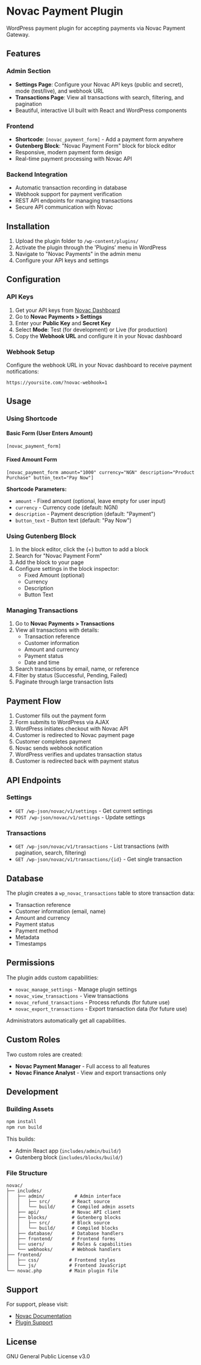 # Novac Payment Plugin

WordPress payment plugin for accepting payments via Novac Payment Gateway.

## Features

### Admin Section
- **Settings Page**: Configure your Novac API keys (public and secret), mode (test/live), and webhook URL
- **Transactions Page**: View all transactions with search, filtering, and pagination
- Beautiful, interactive UI built with React and WordPress components

### Frontend
- **Shortcode**: `[novac_payment_form]` - Add a payment form anywhere
- **Gutenberg Block**: "Novac Payment Form" block for block editor
- Responsive, modern payment form design
- Real-time payment processing with Novac API

### Backend Integration
- Automatic transaction recording in database
- Webhook support for payment verification
- REST API endpoints for managing transactions
- Secure API communication with Novac

## Installation

1. Upload the plugin folder to `/wp-content/plugins/`
2. Activate the plugin through the 'Plugins' menu in WordPress
3. Navigate to "Novac Payments" in the admin menu
4. Configure your API keys and settings

## Configuration

### API Keys
1. Get your API keys from [Novac Dashboard](https://dashboard.novacpayment.com)
2. Go to **Novac Payments > Settings**
3. Enter your **Public Key** and **Secret Key**
4. Select **Mode**: Test (for development) or Live (for production)
5. Copy the **Webhook URL** and configure it in your Novac dashboard

### Webhook Setup
Configure the webhook URL in your Novac dashboard to receive payment notifications:
```
https://yoursite.com/?novac-webhook=1
```

## Usage

### Using Shortcode

#### Basic Form (User Enters Amount)
```
[novac_payment_form]
```

#### Fixed Amount Form
```
[novac_payment_form amount="1000" currency="NGN" description="Product Purchase" button_text="Pay Now"]
```

**Shortcode Parameters:**
- `amount` - Fixed amount (optional, leave empty for user input)
- `currency` - Currency code (default: NGN)
- `description` - Payment description (default: "Payment")
- `button_text` - Button text (default: "Pay Now")

### Using Gutenberg Block

1. In the block editor, click the (+) button to add a block
2. Search for "Novac Payment Form"
3. Add the block to your page
4. Configure settings in the block inspector:
   - Fixed Amount (optional)
   - Currency
   - Description
   - Button Text

### Managing Transactions

1. Go to **Novac Payments > Transactions**
2. View all transactions with details:
   - Transaction reference
   - Customer information
   - Amount and currency
   - Payment status
   - Date and time
3. Search transactions by email, name, or reference
4. Filter by status (Successful, Pending, Failed)
5. Paginate through large transaction lists

## Payment Flow

1. Customer fills out the payment form
2. Form submits to WordPress via AJAX
3. WordPress initiates checkout with Novac API
4. Customer is redirected to Novac payment page
5. Customer completes payment
6. Novac sends webhook notification
7. WordPress verifies and updates transaction status
8. Customer is redirected back with payment status

## API Endpoints

### Settings
- `GET /wp-json/novac/v1/settings` - Get current settings
- `POST /wp-json/novac/v1/settings` - Update settings

### Transactions
- `GET /wp-json/novac/v1/transactions` - List transactions (with pagination, search, filtering)
- `GET /wp-json/novac/v1/transactions/{id}` - Get single transaction

## Database

The plugin creates a `wp_novac_transactions` table to store transaction data:
- Transaction reference
- Customer information (email, name)
- Amount and currency
- Payment status
- Payment method
- Metadata
- Timestamps

## Permissions

The plugin adds custom capabilities:
- `novac_manage_settings` - Manage plugin settings
- `novac_view_transactions` - View transactions
- `novac_refund_transactions` - Process refunds (for future use)
- `novac_export_transactions` - Export transaction data (for future use)

Administrators automatically get all capabilities.

## Custom Roles

Two custom roles are created:
- **Novac Payment Manager** - Full access to all features
- **Novac Finance Analyst** - View and export transactions only

## Development

### Building Assets

```bash
npm install
npm run build
```

This builds:
- Admin React app (`includes/admin/build/`)
- Gutenberg block (`includes/blocks/build/`)

### File Structure

```
novac/
├── includes/
│   ├── admin/           # Admin interface
│   │   ├── src/        # React source
│   │   └── build/      # Compiled admin assets
│   ├── api/            # Novac API client
│   ├── blocks/         # Gutenberg blocks
│   │   ├── src/        # Block source
│   │   └── build/      # Compiled blocks
│   ├── database/       # Database handlers
│   ├── frontend/       # Frontend forms
│   ├── users/          # Roles & capabilities
│   └── webhooks/       # Webhook handlers
├── frontend/
│   ├── css/           # Frontend styles
│   └── js/            # Frontend JavaScript
└── novac.php          # Main plugin file
```

## Support

For support, please visit:
- [Novac Documentation](https://developer.novacpayment.com)
- [Plugin Support](https://github.com/bajoski34/novac/issues)

## License

GNU General Public License v3.0
